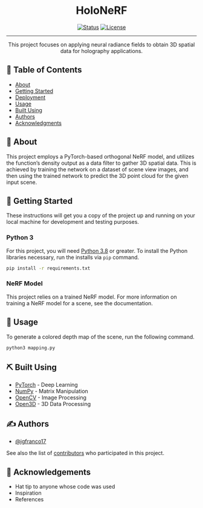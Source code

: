 <h1 align="center">HoloNeRF</h1>

<div align="center">

[![Status](https://img.shields.io/badge/status-active-success.svg)]()
[![License](https://img.shields.io/badge/license-MIT-blue.svg)](/LICENSE)

</div>

---

<p align="center"> 
    This project focuses on applying neural radiance fields to obtain 3D spatial data for holography applications.
    <br> 
</p>

## 📝 Table of Contents

- [About](#about)
- [Getting Started](#getting_started)
- [Deployment](#deployment)
- [Usage](#usage)
- [Built Using](#built_using)
- [Authors](#authors)
- [Acknowledgments](#acknowledgement)

## 🧐 About <a name = "about"></a>

This project employs a PyTorch-based orthogonal NeRF model, and utilizes the function’s density output as a data filter to gather 3D spatial data. This is achieved by training the network on a dataset of scene view images, and then using the trained network to predict the 3D point cloud for the given input scene.

## 🏁 Getting Started <a name = "getting_started"></a>

These instructions will get you a copy of the project up and running on your local machine for development and testing purposes. 


### Python 3
For this project, you will need [Python 3.8](https://github.com/pyenv/pyenv) or greater. To install the Python libraries necessary, run the installs via `pip` command.

```bash
pip install -r requirements.txt
```

### NeRF Model

This project relies on a trained NeRF model. For more information on training a NeRF model for a scene, see the documentation.

## 🚀 Usage <a name="usage"></a>

To generate a colored depth map of the scene, run the following command.

```bash
python3 mapping.py
```

## ⛏️ Built Using <a name = "built_using"></a>

- [PyTorch](https://pytorch.org/) - Deep Learning
- [NumPy](https://numpy.org/) - Matrix Manipulation
- [OpenCV](https://opencv.org/) - Image Processing
- [Open3D](http://www.open3d.org/) - 3D Data Processing

## ✍️ Authors <a name = "authors"></a>

- [@jgfranco17](https://github.com/jgfranco17)

See also the list of [contributors](https://github.com/kylelobo/The-Documentation-Compendium/contributors) who participated in this project.

## 🎉 Acknowledgements <a name = "acknowledgement"></a>

- Hat tip to anyone whose code was used
- Inspiration
- References
